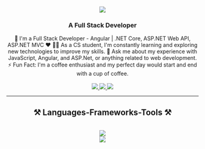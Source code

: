 <h1 align="center">
    <img src="https://readme-typing-svg.herokuapp.com/?font=Righteous&size=35&center=true&vCenter=true&width=500&height=70&duration=4000&lines=Hi+There!+👋;+I'm+Ahmed+Ebrahim!;" />
</h1>

<h3 align="center">A Full Stack Developer</h3>

<div align="center">
  🏢 I'm a Full Stack Developer - Angular | .NET Core, ASP.NET Web API, ASP.NET MVC ♥
👨‍💻 As a CS student, I'm constantly learning and exploring new technologies to improve my skills.
💬 Ask me about my experience with JavaScript, Angular, and ASP.Net, or anything related to web development.
⚡ Fun Fact: I'm a coffee enthusiast and my perfect day would start and end with a cup of coffee.
</div>
<br>
<div align="center"> 
  <a href="ahmmedebrahiim@gmail.com">
    <img src="https://img.shields.io/badge/Gmail-333333?style=for-the-badge&logo=gmail&logoColor=red" />
  </a>
  <a href="https://www.linkedin.com/in/ahmed-ebrahiim-5652812a4/" target="_blank">
    <img src="https://img.shields.io/badge/LinkedIn-0077B5?style=for-the-badge&logo=linkedin&logoColor=white" target="_blank" />
  </a>
  <a href="https://github.com/ahmaadEbrahim" target="_blank">
     <img src="https://img.shields.io/badge/Portfolio-FF5722?style=for-the-badge&logo=todoist&logoColor=white" target="_blank" /> <!-- sqlite, safari, google-chrome are other good icon options -->
  </a>
</div>
<hr>
<h2 align="center">⚒️ Languages-Frameworks-Tools ⚒️</h2>
<br/>
<div align="center">
    <img src="https://skillicons.dev/icons?i=vscode,html,css,bootstrap,tailwind,js,jquery,typescript,angular,sass" /><br>
    <img src="https://skillicons.dev/icons?i=visualstudio,cs,dotnet,cpp,postman,git,github,notion,npm,stackoverflow" />
</div>

<br/>

